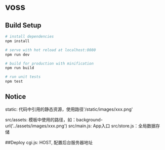 # voss

## Build Setup

``` bash
# install dependencies
npm install

# serve with hot reload at localhost:8080
npm run dev

# build for production with minification
npm run build

# run unit tests
npm test
```

## Notice

static: 代码中引用的静态资源，使用路径'/static/images/xxx.png'

src/assets: 模板中使用的路径，如：background-url('../assets/images/xxx.png')
src/main.js: App入口
src/store.js：全局数据存储

##Deploy
cgi.js: HOST, 配置后台服务器地址
